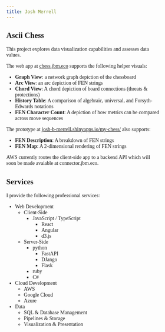 ```yaml
---
title: Josh Merrell
---
```

<style>
body {
    width: 30em;
    margin: 0 auto;
    font-family: inherit; /* Use the default font-family */
    padding: 20px; /* Add padding */
}
</style>

## Ascii Chess

This project explores data visualization capabilities and assesses data values.

The web app at [chess.jbm.eco](https://chess.jbm.eco) supports the following helper visuals:  

* **Graph View**: a network graph depiction of the chessboard
* **Arc View**: an arc depiction of FEN strings
* **Chord View**: A chord depiction of board connections (threats & protections)
* **History Table**: A comparison of algebraic, universal, and Forsyth-Edwards notations
* **FEN Character Count**: A depiction of how metrics can be compared across move sequences

The prototype at [josh-b-merrell.shinyapps.io/my-chess/](https://josh-b-merrell.shinyapps.io/my-chess/) also supports:

* **FEN Description**: A breakdown of FEN strings
* **FEN Map**: A 2-dimensional rendering of FEN strings

AWS currently routes the client-side app to a backend API which will soon be made avaiable at connector.jbm.eco.

## Services

I provide the following professional services:

* Web Development
    + Client-Side
        + JavaScript / TypeScript
            + React
            + Angular
            + d3.js
    + Server-Side
        + python
            + FastAPI
            + DJango
            + Flask
        + ruby
        + C#
* Cloud Development
    + AWS
    + Google Cloud
    + Azure
* Data
    + SQL & Database Management
    + Pipelines & Storage
    + Visualization & Presentation

